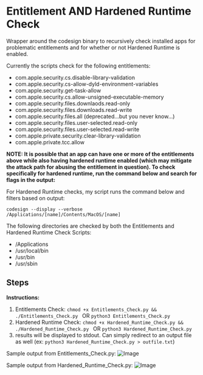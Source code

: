 # Entitlement AND Hardened Runtime Check
Wrapper around the codesign binary to recursively check installed apps for problematic entitlements and for whether or not Hardened Runtime is enabled. 

Currently the scripts check for the following entitlements:

- com.apple.security.cs.disable-library-validation
- com.apple.security.cs-allow-dyld-environment-variables
- com.apple.security.get-task-allow
- com.apple.security.cs.allow-unsigned-executable-memory
- com.apple.security.files.downlaods.read-only
- com.apple.security.files.downloads.read-write 
- com.apple.security.files.all (deprecated...but you never know...)
- com.apple.security.files.user-selected.read-only 
- com.apple.security.files.user-selected.read-write
- com.apple.private.security.clear-library-validation 
- com.apple.private.tcc.allow

**NOTE: It is possible that an app can have one or more of the entitlements above while also having hardened runtime enabled (which may mitigate the attack path for abusing the entitlement in question). To check specifically for hardened runtime, run the command below and search for flags in the output:**



For Hardened Runtime checks, my script runs the command below and filters based on output:

`codesign --display --verbose /Applications/[name]/Contents/MacOS/[name]`


The following directories are checked by both the Entitlements and Hardened Runtime Check Scripts:
- /Applications
- /usr/local/bin 
- /usr/bin 
- /usr/sbin

## Steps

**Instructions:**
1. Entitlements Check: `chmod +x Entitlements_Check.py && ./Entitlements_Check.py ` OR `python3 Entitlements_Check.py `
2. Hardened Runtime Check: `chmod +x Hardened_Runtime_Check.py && ./Hardened_Runtime_Check.py ` OR `python3 Hardened_Runtime_Check.py `
3. results will be displayed to stdout. Can simply redirect to an output file as well (ex: `python3 Hardened_Runtime_Check.py > outfile.txt`)

Sample output from Entitlements_Check.py:
![Image](pic2.png)

Sample output from Hardened_Runtime_Check.py:
![Image](pic3.png)
